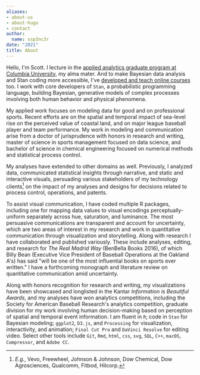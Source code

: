```yaml
---
aliases:
- about-us
- about-hugo
- contact
author:
  name: ssp3nc3r
date: "2021"
title: About
---
```


Hello, I'm Scott. I lecture in the [applied analytics graduate program at Columbia University](https://sps.columbia.edu/faculty/scott-spencer "Columbia University, Faculty and Lecturer"), my alma mater. And to make Bayesian data analysis and Stan coding more accessible, I've [developed and teach online courses](https://athlyticz.com/stan-i "Becoming a Bayesian I") too. I work with core developers of `Stan`, a probabilistic programming language, building Bayesian, generative models of complex processes involving both human behavior and physical phenomena.

My applied work focuses on modeling data for good and on professional sports. Recent efforts are on the spatial and temporal impact of sea-level rise on the perceived value of coastal land, and on major league baseball player and team performance. My work in modeling and communication arise from a doctor of jurisprudence with honors in research and writing, master of science in sports management focused on data science, and bachelor of science in chemical engineering focused on numerical methods and statistical process control.

My analyses have extended to other domains as well. Previously, I analyzed data, communicated statistical insights through narrative, and static and interactive visuals, persuading various stakeholders of my technology clients[^1] on the impact of my analyses and designs for decisions related to process control, operations, and patents.

[^1]: *E.g.*, Vevo, Freewheel, Johnson & Johnson, Dow Chemical, Dow Agrosciences, Qualcomm, Fitbod, Hilcorp.

To assist visual communication, I have coded multiple R packages, including one for mapping data values to visual encodings perceptually-uniform separately across hue, saturation, and luminance. The most persuasive communications are transparent and account for uncertainty, which are two areas of interest in my research and work in quantitative communication through visualization and storytelling. Along with research I have collaborated and published variously. These include analyses, editing, and research for *The Real Madrid Way* (BenBella Books 2016), of which Billy Bean (Executive Vice President of Baseball Operations at the Oakland A's) has said "will be one of the most influential books on sports ever written." I have a forthcoming monograph and literature review on quantitative communication amid uncertainty.

Along with honors recognition for research and writing, my visualizations have been showcased and longlisted in the Kantar *Information is Beautiful Awards*, and my analyses have won analytics competitions, including the Society for American Baseball Research's analytics competition, graduate division for my work involving human decision-making based on perception of spatial and temporal event information. I am fluent in `R`; code in `Stan` for Bayesian modeling; `ggplot2`, `D3.js`, and `Processing` for visualization, interactivity, and animation; `Final Cut Pro` and `DaVinci Resolve` for editing video. Select other tools include `Git`, `Rmd`, `html`, `css`, `svg`, `SQL`, `C++`, `macOS`, `Compressor`, and `Adobe CC`.
